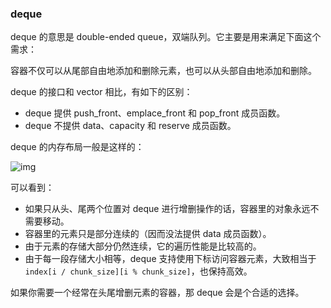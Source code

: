 ### deque

deque 的意思是 double-ended queue，双端队列。它主要是用来满足下面这个需求：

容器不仅可以从尾部自由地添加和删除元素，也可以从头部自由地添加和删除。

deque 的接口和 vector 相比，有如下的区别：

* deque 提供 push_front、emplace_front 和 pop_front 成员函数。
* deque 不提供 data、capacity 和 reserve 成员函数。

deque 的内存布局一般是这样的：

![img](https://static001.geekbang.org/resource/image/ae/a1/aea92e7e005d65fa56d6332bb7706fa1.png)

可以看到：

* 如果只从头、尾两个位置对 deque 进行增删操作的话，容器里的对象永远不需要移动。
* 容器里的元素只是部分连续的（因而没法提供 data 成员函数）。
* 由于元素的存储大部分仍然连续，它的遍历性能是比较高的。
* 由于每一段存储大小相等，deque 支持使用下标访问容器元素，大致相当于` index[i / chunk_size][i % chunk_size]`，也保持高效。

如果你需要一个经常在头尾增删元素的容器，那 deque 会是个合适的选择。